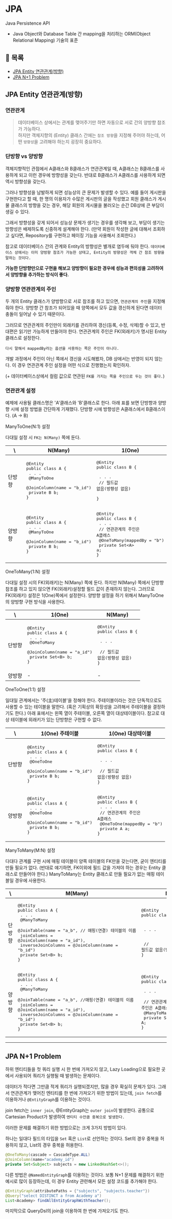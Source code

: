 # JPA

Java Persistence API

- Java Object와 Database Table 간 mapping을 처리하는 ORM(Object Relational Mapping) 기술의 표준

## 📖 목록

- [JPA Entity 연관관계(방향)](#jpa-entity-연관관계방향)
- [JPA N+1 Problem](#jpa-n1-problem)

## JPA Entity 연관관계(방향)

### 연관관계

> 데이터베이스 상에서는 관계를 맺어주기만 하면 자동으로 서로 간의 양방향 참조가 가능하다.<br>
> 하지만 객체지향의 (Entity) 클래스 간에는 `참조 방향`을 지정해 주어야 하는데, 어떤 `방향성`을 고려해야 하는지 굉장히 중요하다.

### 단방향 vs 양방향

객체지향적인 관점에서 A클래스와 B클래스가 연관관계일 때, A클래스는 B클래스를 사용하게 되고 이런 경우에 방향성을 갖는다. 반대로 B클래스가 A클래스를 사용하게 되면 역시 방향성을 갖는다.

그러나 방향성을 남발하게 되면 성능상의 큰 문제가 발생할 수 있다. 예를 들어 게시판을 구현한다고 할 때, 한 명의 이용자가 수많은 게시판의 글을 작성했고 회원 클래스가 게시물 클래스의 방향을 갖는 경우, 해당 회원의 게시물을 불러오는 순간 DB상에 큰 부담이 생길 수 있다.

그래서 방향성을 갖게 되어서 성능상 문제가 생기는 경우를 생각해 보고, 부담이 생기는 방향성은 배제하도록 신중하게 설계해야 한다. (만약 회원이 작성한 글에 대해서 조회하고 싶다면, Repository를 구현하고 페이징 기능을 사용해서 조회한다.)

참고로 데이터베이스 간의 관계와 Entity의 방향성은 별개로 염두에 둬야 한다.
`데이터베이스 상에서는 이미 양방향 참조가 가능한 상태고, Entity의 방향성은 객체 간 참조 방향을 말하는 것이다.`

**가능한 단방향만으로 구현을 해보고 양방향이 필요한 경우에 성능과 편의성을 고려하여서 양방향을 추가하는 방식이 좋다.**

### 양방향 연관관계의 주인

두 개의 Entity 클래스가 양방향으로 서로 참조를 하고 있으면, `연관관계의 주인`을 지정해 줘야 한다. 양방향 간 참조가 되어있을 때 양쪽에서 모두 값을 갱신하게 된다면 데이터 충돌이 일어날 수 있기 때문이다.

그러므로 연관관계의 주인만이 외래키를 관리하여 갱신(등록, 수정, 삭제)할 수 있고, 반대편은 읽기만 가능하게 만들어야 한다. 연관관계의 주인은 FK(외래키)가 명시된 Entity 클래스로 설정한다.

`다시 말해서 mappedBy라는 옵션을 사용하는 쪽은 주인이 아니다.`

개발 과정에서 주인이 아닌 쪽에서 갱신을 시도해봤자, DB 상에서는 반영이 되지 않는다. 이 경우 연관관계 주인 설정을 어떤 식으로 진행했는지 확인하자.

(+ 데이터베이스상에서 컬럼 값으로 연관된 `FK를 가지는 쪽을 주인으로 두는 것이 좋다.`)

### 연관관계 설정

예제에 사용될 클래스명은 'A'클래스와 'B'클래스로 한다.
아래 표를 보면 단방향과 양방향 시에 설정 방법을 간단하게 기재했다. 단방향 시에 방향성은 A클래스에서 B클래스이다. (A → B)

ManyToOne(N:1) 설정

다대일 설정 시 `FK는 N(Many)` 쪽에 둔다.

| \      | N(Many)                                                                                                              | 1(One)                                                                                                                                       |
| ------ | -------------------------------------------------------------------------------------------------------------------- | -------------------------------------------------------------------------------------------------------------------------------------------- |
| 단방향 | <pre>@Entity<br>public class A {<br> . . .<br> @ManyToOne<br> @JoinColumn(name = "b_id")<br> private B b;<br>}</pre> | <pre>@Entity<br>public class B {<br><br> . . .<br> // 필드값 없음(방향성 없음)<br><br>}</pre>                                                |
| 양방향 | <pre>@Entity<br>public class A {<br> . . .<br> @ManyToOne<br> @JoinColumn(name = "b_id")<br> private B b;<br>}</pre> | <pre>@Entity<br>public class B {<br> . . .<br> // 연관관계의 주인은 A클래스<br> @OneToMany(mappedBy = "b")<br> private Set\<A> a;<br>}</pre> |

OneToMany(1:N) 설정

다대일 설정 시의 FK(외래키)는 N(Many) 쪽에 둔다. 하지만 N(Many) 쪽에서 단방향 참조를 하고 있지 않으면 FK(외래키)설정할 필드 값이 존재하지 않는다. 그러므로 FK(외래키) 설정은 1(One)쪽에서 설정한다. 양방향 설정을 하기 위해서 ManyToOne의 양방향 구현 방식을 사용한다.

| \      | 1(One)                                                                                                                     | N(Many)                                                                                       |
| ------ | -------------------------------------------------------------------------------------------------------------------------- | --------------------------------------------------------------------------------------------- |
| 단방향 | <pre>@Entity<br>public class A {<br> . . .<br> @OneToMany<br> @JoinColumn(name = "a_id")<br> private Set\<B> b;<br>}</pre> | <pre>@Entity<br>public class B {<br><br> . . .<br><br> // 필드값 없음(방향성 없음)<br>}</pre> |
| 양방향 | -                                                                                                                          | -                                                                                             |

OneToOne(1:1) 설정

일대일 관계에서는 '주(主)테이블'을 정해야 한다. 주테이블이라는 것은 단독적으로도 사용할 수 있는 테이블을 말한다. (혹은 기획상의 확장성을 고려해서 주테이블을 결정하기도 한다.) 아래 표에서는 왼쪽 열이 주테이블, 오른쪽 열이 대상테이블이다. 참고로 대상 테이블에 외래키가 있는 단방향은 구현할 수 없다.

| \      | 1(One) 주테이블                                                                                                     | 1(One) 대상테이블                                                                                                                     |
| ------ | ------------------------------------------------------------------------------------------------------------------- | ------------------------------------------------------------------------------------------------------------------------------------- |
| 단방향 | <pre>@Entity<br>public class A {<br> . . .<br> @OneToOne<br> @JoinColumn(name = "b_id")<br> private B b;<br>}</pre> | <pre>@Entity<br>public class B {<br><br> . . .<br><br> // 필드값 없음(방향성 없음)<br>}</pre>                                         |
| 양방향 | <pre>@Entity<br>public class A {<br> . . .<br> @OneToOne<br> @JoinColumn(name = "b_id")<br> private B b;<br>}</pre> | <pre>@Entity<br>public class B {<br> . . .<br> // 연관관계의 주인은 A클래스<br> @OneToOne(mappedBy = "b")<br> private A a;<br>}</pre> |

ManyToMany(M:N) 설정

다대다 관계를 구현 시에 매핑 테이블이 양쪽 테이블의 FK만을 갖는다면, 굳이 엔티티를 만들 필요가 없다. (반대로 얘기하면, FK이외에 필드 값을 가져야 하는 경우는 Entity 클래스로 만들어야 한다.) ManyToMany는 Entity 클래스로 만들 필요가 없는 매핑 테이블일 경우에 사용한다.

| \      | M(Many)                                                                                                                                                                                                                                                 | N(Many)                                                                                                                                               |
| ------ | ------------------------------------------------------------------------------------------------------------------------------------------------------------------------------------------------------------------------------------------------------- | ----------------------------------------------------------------------------------------------------------------------------------------------------- |
| 단방향 | <pre>@Entity<br>public class A {<br> . . .<br> @ManyToMany<br> @JoinTable(name = "a_b", // 매핑(연결) 테이블의 이름<br> joinColumns = @JoinColumn(name = "a_id"),<br> inverseJoinColumns = @JoinColumn(name = "b_id")<br> private Set\<B> b;<br>}</pre> | <pre>@Entity<br>public class B {<br><br><br> . . .<br><br><br> // 필드값 없음(방향성 없음)<br>}</pre>                                                 |
| 양방향 | <pre>@Entity<br>public class A {<br> . . .<br> @ManyToMany<br> @JoinTable(name = "a_b", //매핑(연결) 테이블의 이름<br> joinColumns = @JoinColumn(name = "a_id"),<br> inverseJoinColumns = @JoinColumn(name = "b_id")<br> private Set\<B> b;<br>}</pre>  | <pre>@Entity<br>public class B {<br><br> . . .<br><br> // 연관관계의 주인은 A클래스<br> @ManyToMany(mappedBy = "b")<br> private Set\<A> A;<br>}</pre> |

---

## JPA N+1 Problem

하위 엔티티들을 첫 쿼리 실행 시 한 번에 가져오지 않고, Lazy Loading으로 필요한 곳에서 사용되어 쿼리가 실행될 때 발생하는 문제이다.

데이터가 적다면 그만큼 적게 쿼리가 실행되겠지만, 많을 경우 확실히 문제가 있다. 그래서 연관관계가 맺어진 엔티티를 한 번에 가져오기 위한 방법이 있는데, `join fetch`를 이용하거나 `@EntityGraph`를 이용하는 것이다.

join fetch는 `inner join`, @EntityGraph는 `outer join`이 발생한다. 공통으로 Cartesian Product가 발생하여 `엔티티 수만큼 중복으로 발생한다.`

이러한 문제를 해결하기 위한 방법으로는 크게 3가지 방법이 있다.

하나는 일대다 필드의 타입을 `Set` 혹은 `List`로 선언하는 것이다. Set의 경우 중복을 허용하지 않고, List의 경우 중복을 허용한다.

```java
@OneToMany(cascade = CascadeType.ALL)
@JoinColumn(name="academy_id")
private Set<Subject> subjects = new LinkedHashSet<>();
```

다른 방법은 `@NamedEntityGraph`를 이용하는 것이다. 보통 N+1 문제를 해결하기 위한 예시로 많이 등장하는데, 이 경우 Entity 관련해서 모든 설정 코드를 추가해야 한다.

```java
@EntityGraph(attributePaths = {"subjects", "subjects.teacher"})
@Query("select DISTINCT a from Academy a")
List<Academy> findAllEntityGraphWithTeacher();
```

마지막으로 QueryDsl의 join을 이용하여 한 번에 가져오기도 한다.
